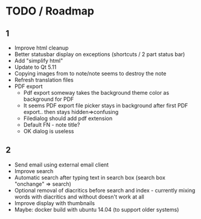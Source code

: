 # TODO / Roadmap
## 1
* Improve html cleanup 
* Better statusbar display on exceptions (shortcuts / 2 part status bar)
* Add "simplify html"  
* Update to Qt 5.11 
* Copying images from to note/note seems to destroy the note
* Refresh translation files
* PDF export
    * Pdf export someway takes the background theme color as background for PDF
    * It seems PDF export file picker stays in background after first PDF export.. then stays hidden=>confusing
    * Filedialog should add pdf extension
    * Default FN - note title?
    * OK dialog is useless

## 2
* Send email using external email client
* Improve search 
* Automatic search after typing text in search box (search box "onchange" => search)
* Optional removal of diacritics before search and index - currently mixing words with 
  diacritics and without doesn't work at all 
* Improve display with thumbnails
* Maybe: docker build with ubuntu 14.04 (to support older systems)
  
